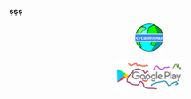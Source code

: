 
  <b>şşş</b>
  <!--
<p align="center">
  <img src="./c.gif" width="1100dp" alt="accessibility text"> 
</p>
-->
  [<p align="center"> <img src="./w.png" width="50dp" alt="accessibility text"> </p>](https://www.topuz.co/)
  [<p align="center"> <img src="./z.jpg" width="120dp" alt="accessibility text"> </p>](https://play.google.com/store/apps/dev?id=8073261619025864172)
